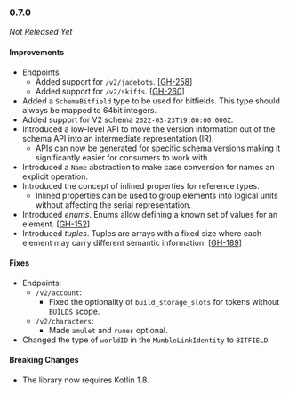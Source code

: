 ### 0.7.0

_Not Released Yet_

#### Improvements

- Endpoints
  - Added support for `/v2/jadebots`. [[GH-258](https://github.com/GW2ToolBelt/api-generator/issues/258)]
  - Added support for `/v2/skiffs`. [[GH-260](https://github.com/GW2ToolBelt/api-generator/issues/260)]
- Added a `SchemaBitfield` type to be used for bitfields. This type should
  always be mapped to 64bit integers.
- Added support for V2 schema `2022-03-23T19:00:00.000Z`.
- Introduced a low-level API to move the version information out of the schema
  API into an intermediate representation (IR).
  - APIs can now be generated for specific schema versions making it
    significantly easier for consumers to work with.
- Introduced a `Name` abstraction to make case conversion for names an explicit
  operation.
- Introduced the concept of inlined properties for reference types.
  - Inlined properties can be used to group elements into logical units without
    affecting the serial representation.
- Introduced _enums_. Enums allow defining a known set of values for an element. [[GH-152](https://github.com/GW2ToolBelt/api-generator/issues/152)]
- Introduced _tuples_. Tuples are arrays with a fixed size where each element
  may carry different semantic information. [[GH-189](https://github.com/GW2ToolBelt/api-generator/issues/189)]

#### Fixes

- Endpoints:
  - `/v2/account`:
    - Fixed the optionality of `build_storage_slots` for tokens without `BUILDS`
      scope.
  - `/v2/characters`:
    - Made `amulet` and `runes` optional. 
- Changed the type of `worldID` in the `MumbleLinkIdentity` to `BITFIELD`.

#### Breaking Changes

- The library now requires Kotlin 1.8.